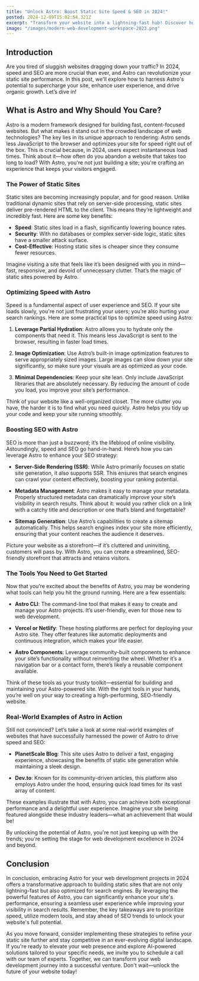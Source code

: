 ```yaml
---
title: "Unlock Astro: Boost Static Site Speed & SEO in 2024!"
posted: 2024-12-09T15:02:54.321Z
excerpt: "Transform your website into a lightning-fast hub! Discover how Astro can boost speed, enhance user experience, and skyrocket your SEO in 2024. Dive in now!"
image: "/images/modern-web-development-workspace-2023.png"
---
```


## Introduction
Are you tired of sluggish websites dragging down your traffic? In 2024, speed and SEO are more crucial than ever, and Astro can revolutionize your static site performance. In this post, we'll explore how to harness Astro's potential to supercharge your site, enhance user experience, and drive organic growth. Let’s dive in!

## What is Astro and Why Should You Care?
Astro is a modern framework designed for building fast, content-focused websites. But what makes it stand out in the crowded landscape of web technologies? The key lies in its unique approach to rendering: Astro sends less JavaScript to the browser and optimizes your site for speed right out of the box. This is crucial because, in 2024, users expect instantaneous load times. Think about it—how often do you abandon a website that takes too long to load? With Astro, you're not just building a site; you're crafting an experience that keeps your visitors engaged.

### The Power of Static Sites
Static sites are becoming increasingly popular, and for good reason. Unlike traditional dynamic sites that rely on server-side processing, static sites deliver pre-rendered HTML to the client. This means they’re lightweight and incredibly fast. Here are some key benefits:

- **Speed**: Static sites load in a flash, significantly lowering bounce rates.
- **Security**: With no databases or complex server-side logic, static sites have a smaller attack surface.
- **Cost-Effective**: Hosting static sites is cheaper since they consume fewer resources.

Imagine visiting a site that feels like it’s been designed with you in mind—fast, responsive, and devoid of unnecessary clutter. That’s the magic of static sites powered by Astro.

### Optimizing Speed with Astro
Speed is a fundamental aspect of user experience and SEO. If your site loads slowly, you're not just frustrating your users; you’re also hurting your search rankings. Here are some practical tips to optimize speed using Astro:

1. **Leverage Partial Hydration**: Astro allows you to hydrate only the components that need it. This means less JavaScript is sent to the browser, resulting in faster load times.

2. **Image Optimization**: Use Astro’s built-in image optimization features to serve appropriately sized images. Large images can slow down your site significantly, so make sure your visuals are as optimized as your code.

3. **Minimal Dependencies**: Keep your site lean. Only include JavaScript libraries that are absolutely necessary. By reducing the amount of code you load, you improve your site’s performance.

Think of your website like a well-organized closet. The more clutter you have, the harder it is to find what you need quickly. Astro helps you tidy up your code and keep your site running smoothly.

### Boosting SEO with Astro
SEO is more than just a buzzword; it’s the lifeblood of online visibility. Astoundingly, speed and SEO go hand-in-hand. Here’s how you can leverage Astro to enhance your SEO strategy:

- **Server-Side Rendering (SSR)**: While Astro primarily focuses on static site generation, it also supports SSR. This ensures that search engines can crawl your content effectively, boosting your ranking potential.

- **Metadata Management**: Astro makes it easy to manage your metadata. Properly structured metadata can dramatically improve your site’s visibility in search results. Think about it: would you rather click on a link with a catchy title and description or one that’s bland and forgettable?

- **Sitemap Generation**: Use Astro’s capabilities to create a sitemap automatically. This helps search engines index your site more efficiently, ensuring that your content reaches the audience it deserves.

Picture your website as a storefront—if it’s cluttered and uninviting, customers will pass by. With Astro, you can create a streamlined, SEO-friendly storefront that attracts and retains visitors.

### The Tools You Need to Get Started
Now that you’re excited about the benefits of Astro, you may be wondering what tools can help you hit the ground running. Here are a few essentials:

- **Astro CLI**: The command-line tool that makes it easy to create and manage your Astro projects. It’s user-friendly, even for those new to web development.

- **Vercel or Netlify**: These hosting platforms are perfect for deploying your Astro site. They offer features like automatic deployments and continuous integration, which makes your life easier.

- **Astro Components**: Leverage community-built components to enhance your site’s functionality without reinventing the wheel. Whether it’s a navigation bar or a contact form, there’s likely a reusable component available.

Think of these tools as your trusty toolkit—essential for building and maintaining your Astro-powered site. With the right tools in your hands, you’re well on your way to creating a high-performing, SEO-friendly website.

### Real-World Examples of Astro in Action
Still not convinced? Let’s take a look at some real-world examples of websites that have successfully harnessed the power of Astro to drive speed and SEO:

- **PlanetScale Blog**: This site uses Astro to deliver a fast, engaging experience, showcasing the benefits of static site generation while maintaining a sleek design.

- **Dev.to**: Known for its community-driven articles, this platform also employs Astro under the hood, ensuring quick load times for its vast array of content.

These examples illustrate that with Astro, you can achieve both exceptional performance and a delightful user experience. Imagine your site being featured alongside these industry leaders—what an achievement that would be!

By unlocking the potential of Astro, you're not just keeping up with the trends; you're setting the stage for web development excellence in 2024 and beyond.

## Conclusion
In conclusion, embracing Astro for your web development projects in 2024 offers a transformative approach to building static sites that are not only lightning-fast but also optimized for search engines. By leveraging the powerful features of Astro, you can significantly enhance your site's performance, ensuring a seamless user experience while improving your visibility in search results. Remember, the key takeaways are to prioritize speed, utilize modern tools, and stay ahead of SEO trends to unlock your website's full potential.

As you move forward, consider implementing these strategies to refine your static site further and stay competitive in an ever-evolving digital landscape. If you're ready to elevate your web presence and explore AI-powered solutions tailored to your specific needs, we invite you to schedule a call with our team of experts. Together, we can transform your web development journey into a successful venture. Don't wait—unlock the future of your website today!